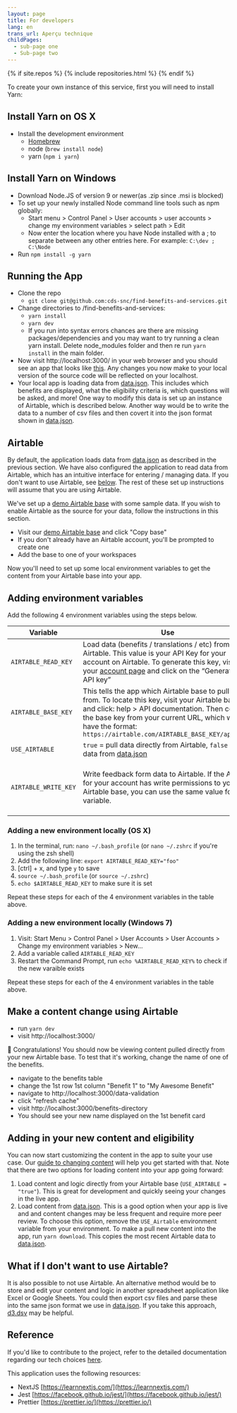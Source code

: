 ```yaml
---
layout: page
title: For developers
lang: en
trans_url: Aperçu technique
childPages:
  - sub-page one
  - Sub-page two
---
```


{% if site.repos %}
{% include repositories.html %}
{% endif %}

To create your own instance of this service, first you will need to install Yarn:

## Install Yarn on OS X

- Install the development environment
  - [Homebrew](https://brew.sh/)
  - node (`brew install node`)
  - yarn (`npm i yarn`)

## Install Yarn on Windows

- Download Node.JS of version 9 or newer(as .zip since .msi is blocked)
- To set up your newly installed Node command line tools such as npm globally:
  - Start menu > Control Panel > User accounts > user accounts > change my environment variables > select path > Edit
  - Now enter the location where you have Node installed with a ; to separate between any other entries here. For example: `C:\dev ; C:\Node`
- Run `npm install -g yarn`

## Running the App

- Clone the repo
  - `git clone git@github.com:cds-snc/find-benefits-and-services.git`
- Change directories to /find-benefits-and-services:
  - `yarn install`
  - `yarn dev`
  - If you run into syntax errors chances are there are missing packages/dependencies and you may want to try
    running a clean yarn install. Delete node_modules folder and then re run `yarn install` in the main folder.
- Now visit http://localhost:3000/ in your web browser and you should see an app that looks like [this](http://benefits-avantages.cds-snc.ca). Any changes you now make to your local version of the source code will be reflected on your localhost.
- Your local app is loading data from [data.json](https://github.com/cds-snc/find-benefits-and-services/blob/master/data/data.json). This includes which benefits are displayed, what the eligibility criteria is, which questions will be asked, and more! One way to modify this data is set up an instance of Airtable, which is described below. Another way would be to write the data to a number of csv files and then covert it into the json format shown in [data.json](https://github.com/cds-snc/find-benefits-and-services/blob/master/data/data.json).

## Airtable

By default, the application loads data from [data.json](https://github.com/cds-snc/find-benefits-and-services/blob/master/data/data.json) as described in the previous section. We have also configured the application to read data from Airtable, which has an intuitive interface for entering / managing data. If you don't want to use Airtable, see [below](#what-if-i-dont-want-to-use-airtable). The rest of these set up instructions will assume that you are using Airtable.

We've set up a [demo Airtable base](https://Airtable.com/shr5bRGUxt32qiqRm) with some sample data. If you wish to enable Airtable as the source for your data, follow the instructions in this section.

- Visit our [demo Airtable base](https://Airtable.com/shr5bRGUxt32qiqRm) and click "Copy base"
- If you don't already have an Airtable account, you'll be prompted to create one
- Add the base to one of your workspaces

Now you'll need to set up some local environment variables to get the content from your Airtable base into your app.

## Adding environment variables

Add the following 4 environment variables using the steps below.

| Variable             | Use                                                                                                                                                                                                                                                                     | Required                                      |
| -------------------- | ----------------------------------------------------------------------------------------------------------------------------------------------------------------------------------------------------------------------------------------------------------------------- | --------------------------------------------- |
| `AIRTABLE_READ_KEY`  | Load data (benefits / translations / etc) from Airtable. This value is your API Key for your account on Airtable. To generate this key, visit your [account page](https://Airtable.com/account) and click on the “Generate my API key”                                  | yes                                           |
| `AIRTABLE_BASE_KEY`  | This tells the app which Airtable base to pull data from. To locate this key, visit your Airtable base and click: help > API documentation. Then copy the base key from your current URL, which will have the format: `https://airtable.com/AIRTABLE_BASE_KEY/api/docs` | yes                                           |
| `USE_AIRTABLE`       | `true` = pull data directly from Airtable, `false` = pull data from [data.json](https://github.com/cds-snc/find-benefits-and-services/blob/master/data.json)                                                                                                            | yes                                           |
| `AIRTABLE_WRITE_KEY` | Write feedback form data to Airtable. If the API key for your account has write permissions to your Airtable base, you can use the same value for this variable.                                                                                                        | only if you want the feedback feature to work |

### Adding a new environment locally (OS X)

1.  In the terminal, run: `nano ~/.bash_profile` (or `nano ~/.zshrc` if you're using the zsh shell)
2.  Add the following line: `export AIRTABLE_READ_KEY="foo"`
3.  [ctrl] + x, and type `y` to save
4.  `source ~/.bash_profile` (or `source ~/.zshrc`)
5.  `echo $AIRTABLE_READ_KEY` to make sure it is set

Repeat these steps for each of the 4 environment variables in the table above.

### Adding a new environment locally (Windows 7)

1. Visit: Start Menu > Control Panel > User Accounts > User Accounts > Change my environment variables > New...
2. Add a variable called `AIRTABLE_READ_KEY`
3. Restart the Command Prompt, run `echo %AIRTABLE_READ_KEY%` to check if the new varaible exists

Repeat these steps for each of the 4 environment variables in the table above.

## Make a content change using Airtable

- run `yarn dev`
- visit http://localhost:3000/

🎉 Congratulations! You should now be viewing content pulled directly from your new Airtable base. To test that it's working, change the name of one of the benefits.

- navigate to the benefits table
- change the 1st row 1st column "Benefit 1" to "My Awesome Benefit"
- navigate to http://localhost:3000/data-validation
- click "refresh cache"
- visit http://localhost:3000/benefits-directory
- You should see your new name displayed on the 1st benefit card

## Adding in your new content and eligibility

You can now start customizing the content in the app to suite your use case. Our [guide to changing content](/for-content-managers) will help you get started with that. Note that there are two options for loading content into your app going forward:

1. Load content and logic directly from your Airtable base (`USE_AIRTABLE = "true"`). This is great for development and quickly seeing your changes in the live app.
2. Load content from [data.json](https://github.com/cds-snc/find-benefits-and-services/blob/master/data.json). This is a good option when your app is live and and content changes may be less frequent and require more peer review. To choose this option, remove the `USE_Airtable` environment variable from your environment. To make a pull new content into the app, run `yarn download`. This copies the most recent Airtable data to [data.json](https://github.com/cds-snc/find-benefits-and-services/blob/master/data/data.json).

## What if I don't want to use Airtable?

It is also possible to not use Airtable. An alternative method would be to store and edit your content and logic in another spreadsheet application like Excel or Google Sheets. You could then export csv files and parse these into the same json format we use in [data.json](https://github.com/cds-snc/find-benefits-and-services/blob/master/data/data.json). If you take this approach, [d3.dsv](https://github.com/d3/d3-dsv) may be helpful.

## Reference

If you'd like to contribute to the project, refer to the detailed documentation regarding our tech choices [here](https://github.com/cds-snc/find-benefits-and-services/blob/master/doc/en/TECH_CHOICES.md).

This application uses the following resources:

- NextJS [https://learnnextjs.com/](https://learnnextjs.com/)
- Jest [https://facebook.github.io/jest/](https://facebook.github.io/jest/)
- Prettier [https://prettier.io/](https://prettier.io/)
